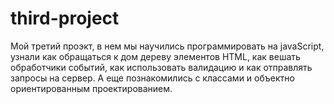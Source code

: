 # third-project
Мой третий проэкт, в нем мы научились программировать на javaScript, узнали как обращаться к дом дереву элементов HTML, как вешать обработчики событий, как использовать валидацию и как отправлять запросы на сервер. А еще познакомились с классами и объектно ориентированным проектированием. 
